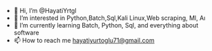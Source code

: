 - 👋 Hi, I’m @HayatiYrtgl
- 👀 I’m interested in Python,Batch,Sql,Kali Linux,Web scraping, Ml, Aı 
- 🌱 I’m currently learning Batch, Python, Sql, and everything about software
- 📫 How to reach me hayatiyurtoglu71@gmail.com

<!---
HayatiYrtgl/HayatiYrtgl is a ✨ special ✨ repository because its `README.md` (this file) appears on your GitHub profile.
You can click the Preview link to take a look at your changes.
--->
